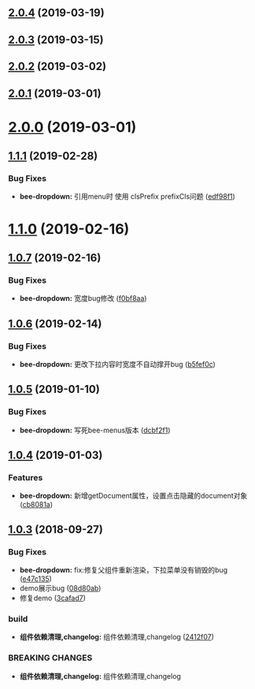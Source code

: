 <a name="2.0.4"></a>
## [2.0.4](https://github.com/tinper-bee/bee-dropdown/compare/v2.0.3...v2.0.4) (2019-03-19)



<a name="2.0.3"></a>
## [2.0.3](https://github.com/tinper-bee/bee-dropdown/compare/v2.0.2...v2.0.3) (2019-03-15)



<a name="2.0.2"></a>
## [2.0.2](https://github.com/tinper-bee/bee-dropdown/compare/v2.0.1...v2.0.2) (2019-03-02)



<a name="2.0.1"></a>
## [2.0.1](https://github.com/tinper-bee/bee-dropdown/compare/v2.0.0...v2.0.1) (2019-03-01)



<a name="2.0.0"></a>
# [2.0.0](https://github.com/tinper-bee/bee-dropdown/compare/v1.1.1...v2.0.0) (2019-03-01)



<a name="1.1.1"></a>
## [1.1.1](https://github.com/tinper-bee/bee-dropdown/compare/v1.1.0...v1.1.1) (2019-02-28)


### Bug Fixes

* **bee-dropdown:** 引用menu时 使用 clsPrefix prefixCls问题 ([edf98f1](https://github.com/tinper-bee/bee-dropdown/commit/edf98f1))



<a name="1.1.0"></a>
# [1.1.0](https://github.com/tinper-bee/bee-dropdown/compare/v1.0.7...v1.1.0) (2019-02-16)



<a name="1.0.7"></a>
## [1.0.7](https://github.com/tinper-bee/bee-dropdown/compare/v1.0.6...v1.0.7) (2019-02-16)


### Bug Fixes

* **bee-dropdown:** 宽度bug修改 ([f0bf8aa](https://github.com/tinper-bee/bee-dropdown/commit/f0bf8aa))



<a name="1.0.6"></a>
## [1.0.6](https://github.com/tinper-bee/bee-dropdown/compare/v1.0.5...v1.0.6) (2019-02-14)


### Bug Fixes

* **bee-dropdown:** 更改下拉内容时宽度不自动撑开bug ([b5fef0c](https://github.com/tinper-bee/bee-dropdown/commit/b5fef0c))



<a name="1.0.5"></a>
## [1.0.5](https://github.com/tinper-bee/bee-dropdown/compare/v1.0.4...v1.0.5) (2019-01-10)


### Bug Fixes

* **bee-dropdown:** 写死bee-menus版本 ([dcbf2f1](https://github.com/tinper-bee/bee-dropdown/commit/dcbf2f1))



<a name="1.0.4"></a>
## [1.0.4](https://github.com/tinper-bee/bee-dropdown/compare/v1.0.3...v1.0.4) (2019-01-03)


### Features

* **bee-dropdown:** 新增getDocument属性，设置点击隐藏的document对象 ([cb8081a](https://github.com/tinper-bee/bee-dropdown/commit/cb8081a))



<a name="1.0.3"></a>
## [1.0.3](https://github.com/tinper-bee/bee-dropdown/compare/2412f07...v1.0.3) (2018-09-27)


### Bug Fixes

* **bee-dropdown:** fix:修复父组件重新渲染，下拉菜单没有销毁的bug ([e47c135](https://github.com/tinper-bee/bee-dropdown/commit/e47c135))
* demo展示bug ([08d80ab](https://github.com/tinper-bee/bee-dropdown/commit/08d80ab))
* 修复demo ([3cafad7](https://github.com/tinper-bee/bee-dropdown/commit/3cafad7))


### build

* **组件依赖清理,changelog:** 组件依赖清理,changelog ([2412f07](https://github.com/tinper-bee/bee-dropdown/commit/2412f07))


### BREAKING CHANGES

* **组件依赖清理,changelog:** 组件依赖清理,changelog



